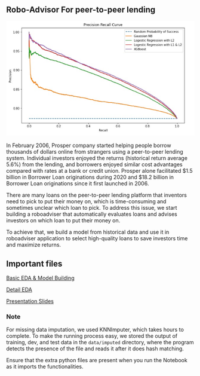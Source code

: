 ## Robo-Advisor For peer-to-peer lending

<div align="center">
  <img src="img/pr_curve.jpg">
</div>

In February 2006, Prosper company started helping people borrow thousands of dollars online from strangers using a peer-to-peer lending system. Individual investors enjoyed the returns (historical return average 5.6%) from the lending, and borrowers enjoyed similar cost advantages compared with rates at a bank or credit union. Prosper alone facilitated $1.5 billion in Borrower Loan originations during 2020 and $18.2 billion in Borrower Loan originations since it first launched in 2006.

There are many loans on the peer-to-peer lending platform that inventors need to pick to put their money on, which is time-consuming and sometimes unclear which loan to pick. To address this issue, we start building a roboadviser that automatically evaluates loans and advises investors on which loan to put their money on.

To achieve that, we build a model from historical data and use it in roboadviser application to select high-quality loans to save investors time and maximize returns.

## Important files
[Basic EDA & Model Building](https://github.com/hbizunehe/LC-loan-prediction/blob/main/Model_Building.ipynb)

[Detail EDA](https://github.com/hbizunehe/LC-loan-prediction/blob/main/EDA_in_Detail.ipynb)

[Presentation Slides](https://github.com/hbizunehe/LC-loan-prediction/blob/main/Final_Presentation.pptx)

### Note
For missing data imputation, we used KNNImputer, which takes hours to complete. To make the running process easy, we stored the output of training, dev, and test data in the `data/imputed` directory, where the program detects the presence of the file and reads it after it does hash matching.

Ensure that the extra python files are present when you run the Notebook as it imports the functionalities.
